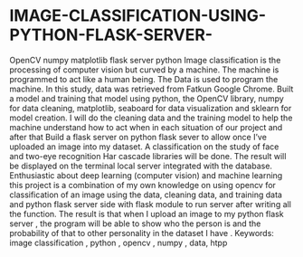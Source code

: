 # IMAGE-CLASSIFICATION-USING-PYTHON-FLASK-SERVER-
OpenCV  numpy  matplotlib flask server python 
Image classification is the processing of computer vision but curved by a machine. The 
machine is programmed to act like a human being. The Data is used to program the 
machine. In this study, data was retrieved from Fatkun Google Chrome. Built a model and 
training that model using python, the OpenCV library, numpy for data cleaning, matplotlib, 
seaboard for data visualization and sklearn for model creation. I will do the cleaning data 
and the training model to help the machine understand how to act when in each situation of 
our project and after that Build a flask server on python flask sever to allow once I’ve 
uploaded an image into my dataset. A classification on the study of face and two-eye 
recognition Har cascade libraries will be done. 
 The result will be displayed on the terminal local server integrated with the database. 
Enthusiastic about deep learning (computer vision) and machine learning this project is a 
combination of my own knowledge on using opencv for classification of an image using the 
data, cleaning data, and training data and python flask server side with flask module to run 
server after writing all the function. The result is that when I upload an image to my python 
flask server , the program will be able to show who the person is and the probability of that 
to other personality in the dataset I have . 
 Keywords: image classification , python , opencv , numpy , data, htpp
